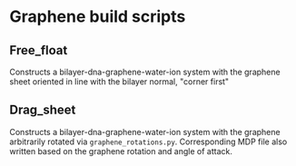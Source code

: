 # Graphene build scripts
## Free_float  
Constructs a bilayer-dna-graphene-water-ion system with the graphene sheet
oriented in line with the bilayer normal, "corner first"
## Drag_sheet  
Constructs a bilayer-dna-graphene-water-ion system with the graphene arbitrarily
rotated via `graphene_rotations.py`. Corresponding MDP file also written
based on the graphene rotation and angle of attack. 
